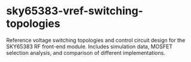 # sky65383-vref-switching-topologies
Reference voltage switching topologies and control circuit design for the SKY65383 RF front-end module. Includes simulation data, MOSFET selection analysis, and comparison of different implementations.
